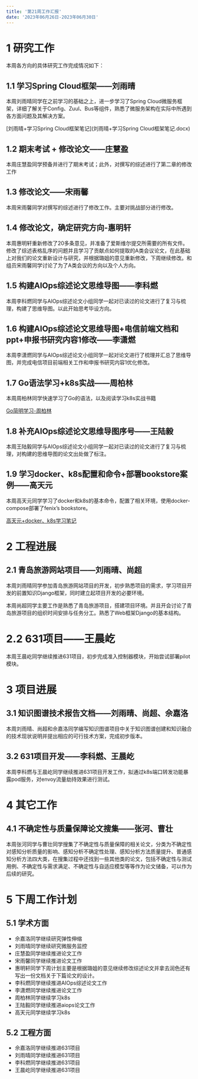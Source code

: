 ```yaml
---
title: '第21周工作汇报'
date: '2023年06月26日-2023年06月30日'
---
```


<!-- 只允许使用一级标题和二级标题 -->

# 1 研究工作

本周各方向的具体研究工作完成情况如下：

## 1.1 学习Spring Cloud框架——刘雨晴

本周刘雨晴同学在之前学习的基础之上，进一步学习了Spring Cloud微服务框架，详细了解关于Config、Zuul、Bus等组件，熟悉了微服务架构在实际中所遇到各方面问题及其解决方案。

<!-- 注意该超链接应该如何使用，不需要进行手动的编号，注意附件名不能有任何的空格 -->
[刘雨晴+学习Spring Cloud框架笔记](刘雨晴+学习Spring Cloud框架笔记.docx)

## 1.2 期末考试 + 修改论文——庄慧盈

本周庄慧盈同学预备并进行了期末考试；此外，对撰写的综述进行了第二章的修改工作

## 1.3 修改论文——宋雨馨

本周宋雨馨同学对撰写的综述进行了修改工作。主要对挑战部分进行修改。

## 1.4 修改论文，确定研究方向-惠明轩

本周惠明轩重新修改了20多条意见，并准备了爱斯维尔提交所需要的所有文件。修改了综述表格乱序的问题并且学习了贡献点如何提取的A类会议论文，在此基础上对我们的论文重新设计与研究，并根据璐姐的意见重新修改，下周继续修改。和组员宋雨馨同学讨论了为了A类会议的方向以及个人方向。

## 1.5 构建AIOps综述论文思维导图——李科燃

本周李科燃同学与AIOps综述论文小组同学一起对已读过的论文进行了复习与梳理，构建了思维导图。以此开始思考毕设方向。

## 1.6 构建AIOps综述论文思维导图+电信前端文档和ppt+申报书研究内容1修改——李潇燃

本周李潇燃同学与AIOps综述论文小组同学一起对论文进行了梳理并汇总了思维导图，并完成电信项目前端相关工作和申报书研究内容1优化修改。

## 1.7 Go语法学习+k8s实战——周柏林

本周周柏林同学快速学习了Go的语法，以及阅读学习k8s实战书籍

[Go简明学习-周柏林](Go简明学习.pdf)

## 1.8 补充AIOps综述论文思维导图序号——王陆毅

本周王陆毅同学与AIOps综述论文小组同学一起对已读过的论文进行了复习与梳理，对构建的思维导图的论文出处做了标注。

## 1.9 学习docker、k8s配置和命令+部署bookstore案例——高天元

本周高天元同学学习了docker和k8s的基本命令，配置了相关环境，使用docker-compose部署了fenix’s bookstore。

[高天元+docker、k8s学习笔记](23.6.26-30.docx)

# 2 工程进展

## 2.1 青岛旅游网站项目——刘雨晴、尚超

本周刘雨晴同学参加青岛旅游网站项目的开发，初步熟悉项目的需求，学习项目开发的前置知识Django框架，同时建立起项目开发的必要环境。

本周尚超同学主要工作是熟悉了青岛旅游项目，搭建项目环境。并且开会讨论了青岛旅游项目的组织时间安排与任务分工。熟悉了Web框架Django的基本结构。

# 2.2 631项目——王晨屹

本周王晨屹同学继续推进631项目，初步完成准入控制器模块，开始尝试部署pilot模块。

# 3 项目进展

## 3.1 知识图谱技术报告文档——刘雨晴、尚超、佘嘉洛

本周刘雨晴、尚超和佘嘉洛同学编写知识图谱项目中关于知识图谱创建和知识融合的技术现状说明并提出相应的可行技术方案，完成初步版本。

## 3.2 631项目开发——李科燃、王晨屹

本周李科燃与王晨屹同学继续推进631项目开发工作，拟通过k8s端口转发功能暴露pod服务，对envoy流量劫持效果进行测试。

# 4 其它工作

## 4.1 不确定性与质量保障论文搜集——张河、曹壮

本周张河同学与曹壮同学搜集了不确定性与质量保障的相关论文，分类为不确定性对感知分析质量的影响、感知分析不确定性处理、感知分析方法质量提升、普通感知分析方法四大类，在搜集过程中还找到一些其他类的论文，包括不确定性与测试用例、不确定性与需求满足、不确定性与自适应模型等等作为论文储备，可以作为后续的研究。

# 5 下周工作计划

## 5.1 学术方面

+ 佘嘉洛同学继续研究弹性伸缩
+ 刘雨晴同学继续研究微服务监控
+ 庄慧盈同学继续推进论文工作
+ 宋雨馨同学继续推进论文工作
+ 惠明轩同学下周计划主要是根据璐姐的意见继续修改综述论文并拿去润色还有写出一份文档关于下篇论文的设计。
+ 李科燃同学继续推进AIOps综述论文工作
+ 李潇燃同学继续推进论文工作
+ 周柏林同学继续学习k8s
+ 王陆毅同学继续推进aiops论文工作
+ 高天元同学继续学习k8s

## 5.2 工程方面

+ 佘嘉洛同学继续推进631项目
+ 刘雨晴同学继续推进631项目
+ 李科燃同学继续推进631项目
+ 王晨屹同学继续推进631项目
